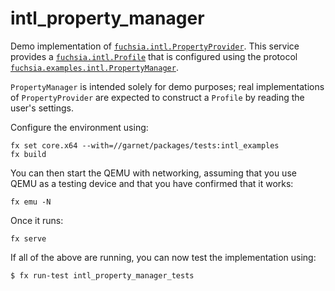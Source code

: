 # intl_property_manager

Demo implementation of [`fuchsia.intl.PropertyProvider`][1]. This service provides a
[`fuchsia.intl.Profile`][2] that is configured using the protocol
[`fuchsia.examples.intl.PropertyManager`][3].

`PropertyManager` is intended solely for demo purposes; real implementations of
`PropertyProvider` are expected to construct a `Profile` by reading the user's
settings.

Configure the environment using:

```
fx set core.x64 --with=//garnet/packages/tests:intl_examples
fx build
```

You can then start the QEMU with networking, assuming that you use QEMU as a testing device and
that you have confirmed that it works:

```
fx emu -N
```

Once it runs:

```
fx serve
```

If all of the above are running, you can now test the implementation using:

```shell
$ fx run-test intl_property_manager_tests
```

[1]: https://fuchsia.googlesource.com/fuchsia/+/master/sdk/fidl/fuchsia.intl/property_provider.fidl
[2]: https://fuchsia.googlesource.com/fuchsia/+/master/sdk/fidl/fuchsia.intl/intl.fidl#69
[3]: https://fuchsia.googlesource.com/fuchsia/+/master/garnet/examples/intl/manager/fidl/manager.test.fidl
